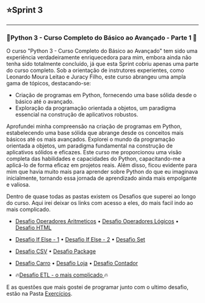 ## ⭐Sprint 3

---
### 🐍Python 3 - Curso Completo do Básico ao Avançado - Parte 1 🐉

O curso "Python 3 - Curso Completo do Básico ao Avançado" tem sido uma experiência verdadeiramente enriquecedora para mim, 
embora ainda não tenha sido totalmente concluído, já que esta Sprint cobriu apenas uma parte do curso completo.
Sob a orientação de instrutores experientes, como Leonardo Moura Leitao e Juracy Filho, este curso abrangeu uma ampla gama de tópicos, destacando-se:

- Criação de programas em Python, fornecendo uma base sólida desde o básico até o avançado.
- Exploração da programação orientada a objetos, um paradigma essencial na construção de aplicativos robustos.

Aprofundei minha compreensão na criação de programas em Python, estabelecendo uma base sólida que abrange desde os conceitos mais básicos até os mais avançados.
Explorei o mundo da programação orientada a objetos, um paradigma fundamental na construção de aplicativos sólidos e eficazes.
Este curso me proporcionou uma visão completa das habilidades e capacidades do Python, capacitando-me a aplicá-lo de forma eficaz em projetos reais. 
Além disso, ficou evidente para mim que havia muito mais para aprender sobre Python do que eu imaginava inicialmente, tornando essa jornada de aprendizado ainda mais empolgante e valiosa.

Dentro de quase todas as pastas existem os Desafios que superei ao longo do curso.
Aqui irei deixar os links com acesso a eles, do mais facil indo ao mais complicado.


- [Desafio Operadores Aritmeticos](https://github.com/CarlosRyan07/Programa-Bolsas-CompassUOL/blob/main/Sprint%203/fundamentos/Desafio_operadores_aritmeticos.py) • [Desafio Operadores Lógicos](https://github.com/CarlosRyan07/Programa-Bolsas-CompassUOL/blob/main/Sprint%203/fundamentos/Desafio_operadores_logicos.py) •  [Desafio HTML](https://github.com/CarlosRyan07/Programa-Bolsas-CompassUOL/blob/main/Sprint%203/funcoes/Desafio_html.py)
-  [Desafio If Else - 1](https://github.com/CarlosRyan07/Programa-Bolsas-CompassUOL/blob/main/Sprint%203/estruturas_controle/Desafio_if_else_1.py) • [Desafio If Else - 2](https://github.com/CarlosRyan07/Programa-Bolsas-CompassUOL/blob/main/Sprint%203/estruturas_controle/Desafio_if_else_2.py) • [Desafio Set](https://github.com/CarlosRyan07/Programa-Bolsas-CompassUOL/blob/main/Sprint%203/estruturas_controle/Desafio_set.py)
- [Desafio CSV](https://github.com/CarlosRyan07/Programa-Bolsas-CompassUOL/blob/main/Sprint%203/manipulacao_arquivos/io_Desafio_csv.py) • [Desafio Package](https://github.com/CarlosRyan07/Programa-Bolsas-CompassUOL/blob/main/Sprint%203/pacotes/Desafio_package.py)
- [Desafio Carro](https://github.com/CarlosRyan07/Programa-Bolsas-CompassUOL/blob/main/Sprint%203/poo/Desafio_carro.py) • [Desafio Loja](https://github.com/CarlosRyan07/Programa-Bolsas-CompassUOL/blob/main/Sprint%203/poo/Desafio_loja.py) • [Desafio Contador](https://github.com/CarlosRyan07/Programa-Bolsas-CompassUOL/blob/main/Sprint%203/poo_avancada/Desafio_contador_objetos.py)

- 🔥[Desafio ETL - o mais complicado ](https://github.com/CarlosRyan07/Programa-Bolsas-CompassUOL/blob/main/Sprint%203/Exerc%C3%ADcios/DesafioETL/DesafioAtores.py)🔥

E as questões que mais gostei de programar junto com o ultimo desafio, estão na Pasta [Exercícios](https://github.com/CarlosRyan07/Programa-Bolsas-CompassUOL/tree/main/Sprint%203/Exerc%C3%ADcios).
